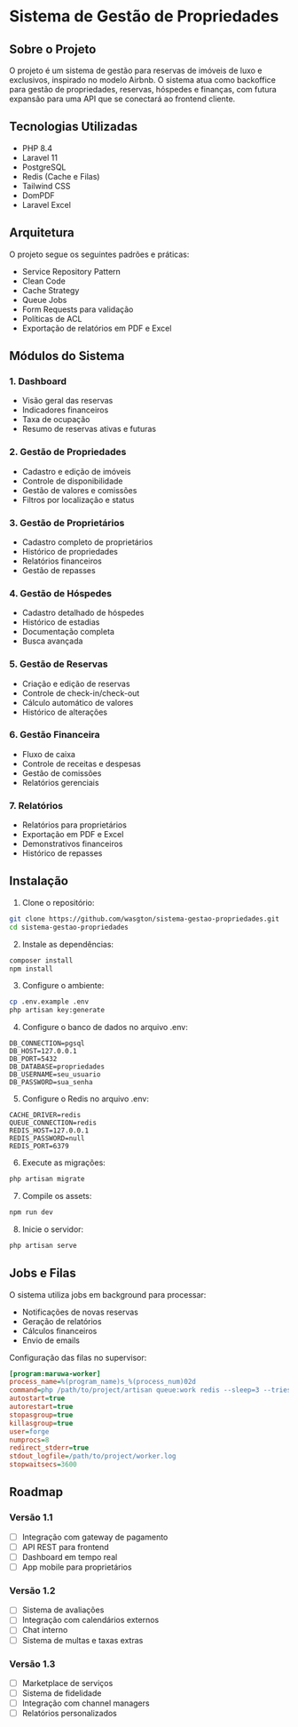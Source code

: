 # Sistema de Gestão de Propriedades

## Sobre o Projeto

O projeto é um sistema de gestão para reservas de imóveis de luxo e exclusivos, inspirado no modelo Airbnb. O sistema atua como backoffice para gestão de propriedades, reservas, hóspedes e finanças, com futura expansão para uma API que se conectará ao frontend cliente.

## Tecnologias Utilizadas

- PHP 8.4
- Laravel 11
- PostgreSQL
- Redis (Cache e Filas)
- Tailwind CSS
- DomPDF
- Laravel Excel

## Arquitetura

O projeto segue os seguintes padrões e práticas:

- Service Repository Pattern
- Clean Code
- Cache Strategy
- Queue Jobs
- Form Requests para validação
- Políticas de ACL
- Exportação de relatórios em PDF e Excel

## Módulos do Sistema

### 1. Dashboard
- Visão geral das reservas
- Indicadores financeiros
- Taxa de ocupação
- Resumo de reservas ativas e futuras

### 2. Gestão de Propriedades
- Cadastro e edição de imóveis
- Controle de disponibilidade
- Gestão de valores e comissões
- Filtros por localização e status

### 3. Gestão de Proprietários
- Cadastro completo de proprietários
- Histórico de propriedades
- Relatórios financeiros
- Gestão de repasses

### 4. Gestão de Hóspedes
- Cadastro detalhado de hóspedes
- Histórico de estadias
- Documentação completa
- Busca avançada

### 5. Gestão de Reservas
- Criação e edição de reservas
- Controle de check-in/check-out
- Cálculo automático de valores
- Histórico de alterações

### 6. Gestão Financeira
- Fluxo de caixa
- Controle de receitas e despesas
- Gestão de comissões
- Relatórios gerenciais

### 7. Relatórios
- Relatórios para proprietários
- Exportação em PDF e Excel
- Demonstrativos financeiros
- Histórico de repasses

## Instalação

1. Clone o repositório:
```bash
git clone https://github.com/wasgton/sistema-gestao-propriedades.git
cd sistema-gestao-propriedades
```

2. Instale as dependências:
```bash
composer install
npm install
```

3. Configure o ambiente:
```bash
cp .env.example .env
php artisan key:generate
```

4. Configure o banco de dados no arquivo .env:
```env
DB_CONNECTION=pgsql
DB_HOST=127.0.0.1
DB_PORT=5432
DB_DATABASE=propriedades
DB_USERNAME=seu_usuario
DB_PASSWORD=sua_senha
```

5. Configure o Redis no arquivo .env:
```env
CACHE_DRIVER=redis
QUEUE_CONNECTION=redis
REDIS_HOST=127.0.0.1
REDIS_PASSWORD=null
REDIS_PORT=6379
```

6. Execute as migrações:
```bash
php artisan migrate
```

7. Compile os assets:
```bash
npm run dev
```

8. Inicie o servidor:
```bash
php artisan serve
```

## Jobs e Filas

O sistema utiliza jobs em background para processar:

- Notificações de novas reservas
- Geração de relatórios
- Cálculos financeiros
- Envio de emails

Configuração das filas no supervisor:

```ini
[program:maruwa-worker]
process_name=%(program_name)s_%(process_num)02d
command=php /path/to/project/artisan queue:work redis --sleep=3 --tries=3 --max-time=3600
autostart=true
autorestart=true
stopasgroup=true
killasgroup=true
user=forge
numprocs=8
redirect_stderr=true
stdout_logfile=/path/to/project/worker.log
stopwaitsecs=3600
```

## Roadmap

### Versão 1.1
- [ ] Integração com gateway de pagamento
- [ ] API REST para frontend
- [ ] Dashboard em tempo real
- [ ] App mobile para proprietários

### Versão 1.2
- [ ] Sistema de avaliações
- [ ] Integração com calendários externos
- [ ] Chat interno
- [ ] Sistema de multas e taxas extras

### Versão 1.3
- [ ] Marketplace de serviços
- [ ] Sistema de fidelidade
- [ ] Integração com channel managers
- [ ] Relatórios personalizados
